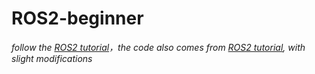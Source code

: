 # ROS2-beginner
*follow the [ROS2 tutorial](https://docs.ros.org/en/rolling/Tutorials/Beginner-Client-Libraries.html)，the code also comes from [ROS2 tutorial](https://docs.ros.org/en/rolling/Tutorials/Beginner-Client-Libraries.html), with slight modifications*
